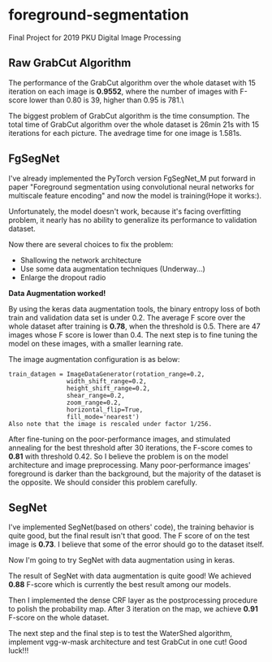 # foreground-segmentation
Final Project for 2019 PKU Digital Image Processing

## Raw GrabCut Algorithm
The performance of the GrabCut algorithm over the whole dataset with 15 iteration on each image is **0.9552**, where the number of images with F-score lower than 0.80 is 39, higher than 0.95 is 781.\

The biggest problem of GrabCut algorithm is the time consumption. The total time of GrabCut algorithm over the whole dataset is 26min 21s with 15 iterations for each picture. The avedrage time for one image is 1.581s.

## FgSegNet
I've already implemented the PyTorch version FgSegNet_M put forward in paper "Foreground segmentation using convolutional neural networks for multiscale feature encoding" and now the model is training(Hope it works:).

Unfortunately, the model doesn't work, because it's facing overfitting problem, it nearly has no ability to generalize its performance to validation dataset. 

Now there are several choices to fix the problem:

- Shallowing the network architecture
- Use some data augmentation techniques (Underway...)
- Enlarge the dropout radio

**Data Augmentation worked!**

By using the keras data augmentation tools, the binary entropy loss of both train and validation data set is under 0.2. The average F score over the whole dataset after training is **0.78**, when the threshold is 0.5. There are 47 images whose F score is lower than 0.4. The next step is to fine tuning the model on these images, with a smaller learning rate. 

The image augmentation configuration is as below:
```
train_datagen = ImageDataGenerator(rotation_range=0.2,
                width_shift_range=0.2,
                height_shift_range=0.2,
                shear_range=0.2,
                zoom_range=0.2,
                horizontal_flip=True,
                fill_mode='nearest')
Also note that the image is rescaled under factor 1/256.
```

After fine-tuning on the poor-performance images, and stimulated annealing for the best threshold after 30 iterations, the F-score comes to **0.81** with threshold 0.42. So I believe the problem is on the model architecture and image preprocessing. Many poor-performance images' foreground is darker than the background, but the majority of the dataset is the opposite. We should consider this problem carefully. 

## SegNet
I've implemented SegNet(based on others' code), the training behavior is quite good, but the final result isn't that good. The F score of on the test image is **0.73**. I believe that some of the error should go to the dataset itself. 

Now I'm going to try SegNet with data augmentation using in keras. 

The result of SegNet with data augmentation is quite good! We achieved **0.88** F-score which is currently the best result among our models. 

Then I implemented the dense CRF layer as the postprocessing procedure to polish the probability map. After 3 iteration on the map, we achieve **0.91** F-score on the whole dataset. 

The next step and the final step is to test the WaterShed algorithm, implement vgg-w-mask architecture and test GrabCut in one cut! Good luck!!!
